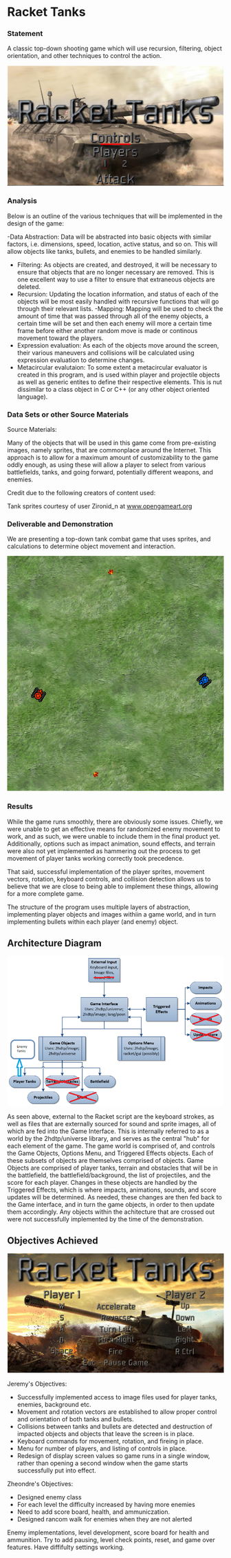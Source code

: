 # Racket Tanks

### Statement
A classic top-down shooting game which will  use recursion, filtering, object orientation, and other techniques to control the action.

![Title Screen](title_capture.PNG)

### Analysis
Below is an outline of the various techniques that will be implemented in the design of the game:

-Data Abstraction: Data will be abstracted into basic objects with similar factors, i.e. dimensions, speed, location, active status, and so on. This will allow objects like tanks, bullets, and enemies to be handled similarly.
- Filtering: As objects are created, and destroyed, it will be necessary to ensure that objects that are no longer necessary are removed. This is one excellent way to use a filter to ensure that extraneous objects are deleted.
- Recursion: Updating the location information, and status of each of the objects will be most easily handled with recursive functions that will go through their relevant lists.
-Mapping: Mapping will be used to check the amount of time that was passed through all of the enemy objects, a certain time will be set and then each enemy will more a certain time frame before either another random move is made or continous movement toward the players. 
- Expression evaluation: As each of the objects move around the screen, their various maneuvers and collisions will be calculated using expression evaluation to determine changes.
- Metacircular evalutaion: To some extent a metacircular evaluator is created in this program, and is used within player and projectile objects as well as generic entites to define their respective elements. This is nut dissimilar to a class object in C or C++ (or any other object oriented language).


### Data Sets or other Source Materials

Source Materials:

Many of the objects that will be used in this game come from pre-existing images, namely sprites, that are commonplace around the Internet. This approach is to allow for a maximum amount of customizability to the game oddly enough, as using these will allow a player to select from various battlefields, tanks, and going forward, potentially different weapons, and enemies.

Credit due to the following creators of content used:

Tank sprites courtesy of user Zironid_n at www.opengameart.org

### Deliverable and Demonstration

We are presenting a top-down tank combat game that uses sprites, and calculations to determine object movement and interaction.

![Combat Sample](combat_capture.PNG)

### Results

While the game runs smoothly, there are obviously some issues. Chiefly, we were unable to get an effective means for randomized enemy movement to work, and as such, we were unable to include them in the final product yet. Additionally, options such as impact animation, sound effects, and terrain were also not yet implemented as hammering out the process to get movement of player tanks working correctly took precedence.

That said, successful implementation of the player sprites, movement vectors, rotation, keyboard controls, and collision detection allows us to believe that we are close to being able to implement these things, allowing for a more complete game.

The structure of the program uses multiple layers of abstraction, implementing player objects and images withiin a game world, and in turn implementing bullets within each player (and enemy) object.

## Architecture Diagram

![Project Architecture](pa.png)

As seen above, external to the Racket script are the keyboard strokes, as well as files that are externally sourced for sound and sprite images, all of which are fed into the Game Interface. This is internally referred to as a world by the 2hdtp/universe library, and serves as the central "hub" for each element of the game. 
The game world is comprised of, and controls the Game Objects, Options Menu, and Triggered Effects objects. Each of these subsets of objects are themselves comprised of objects. Game Objects are comprised of player tanks, terrain and obstacles that will be in the battlefield, the battlefield/background, the list of projectiles, and the score for each player. Changes in these objects are handled by the Triggered Effects, which is where impacts, animations, sounds, and score updates will be determined. As needed, these changes are then fed back to the Game interface, and in turn the game objects, in order to then update them accordingly.
Any objects within the achitecture that are crossed out were not successfully implemented by the time of the demonstration.

## Objectives Achieved

![Controls Menu](ctrl_capture.PNG)

Jeremy's Objectives:
- Successfully implemented access to image files used for player tanks, enemies, background etc.
- Movement and rotation vectors are established to allow proper control and orientation of both tanks and bullets.
- Collisions between tanks and bullets are detected and destruction of impacted objects and objects that leave the screen is in place.
- Keyboard commands for movement, rotation, and fireing in place.
- Menu for number of players, and listing of controls in place.
- Redesign of display screen values so game runs in a single window, rather than opening a second window when the game starts successfully put into effect.

Zheondre's Objectives: 
- Designed enemy class
- For each level the difficulty increased by having more enemies
- Need to add score board, health, and ammuniczation. 
- Designed rancom walk for enemies when they are not alerted

Enemy implementations, level development, score board for health and ammunition. 
Try to add pausing, level check points, reset, and game over features. Have diffifulty settings working.
